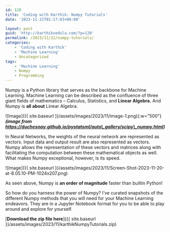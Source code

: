 ```yaml
---
id: 120
title: 'Coding with Karthik: Numpy Tutorials'
date: '2023-11-21T01:17:03+00:00'

layout: post
guid: 'http://karthikvedula.com/?p=120'
permalink: /2023/11/21/numpy-tutorials/
categories:
    - 'Coding with Karthik'
    - 'Machine Learning'
    - Uncategorized
tags:
    - 'Machine Learning'
    - Numpy
    - Programming
---
```


Numpy is a Python library that serves as the backbone for Machine Learning. Machine Learning can be described as the confluence of three giant fields of mathematics – Calculus, Statistics, and **Linear Algebra.** And Numpy is **all about** Linear Algebra.

![Image]({{ site.baseurl }}/assets/images/2023/11/image-1.png){:w="500"}
_**(image from https://duchesnay.github.io/pystatsml/auto\_gallery/scipy\_numpy.html)**_

In Neural Networks, the weights of the neural network are represented as vectors. Input data and output result are also represented as vectors. Numpy allows the representation of these vectors and matrices along with facilitating the computation between these mathematical objects as well. What makes Numpy exceptional, however, is its speed.

![Image]({{ site.baseurl }}/assets/images/2023/11/Screen-Shot-2023-11-20-at-8.05.10-PM-1024x207.png)

As seen above, Numpy is **an order of magnitude** faster than builtin Python!

So how do you harness the power of Numpy? I’ve curated snapshots of the different Numpy methods that you will need for your Machine Learning endeavors. They are in a Jupyter Notebook format for you to be able to play around and explore for yourself.

[**Download the zip file here**]({{ site.baseurl }}/assets/images/2023/11/karthikNumpyTutorials.zip)
